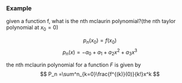 

### Example
given a function f, what is the nth mclaurin polynomial?(the nth taylor polynomial at $x_0=0$)

$$
p_n(x_0) = f(x_0)
$$
$$
p_n(x) = - a_0+a_1+a_2x^2+a_3x^3
$$

the nth mclaurin polynomial for a function $F$ is given by
$$
P_n =\sum^n_{k=0}\frac{f^{(k)}(0)}{k!}x^k
$$
